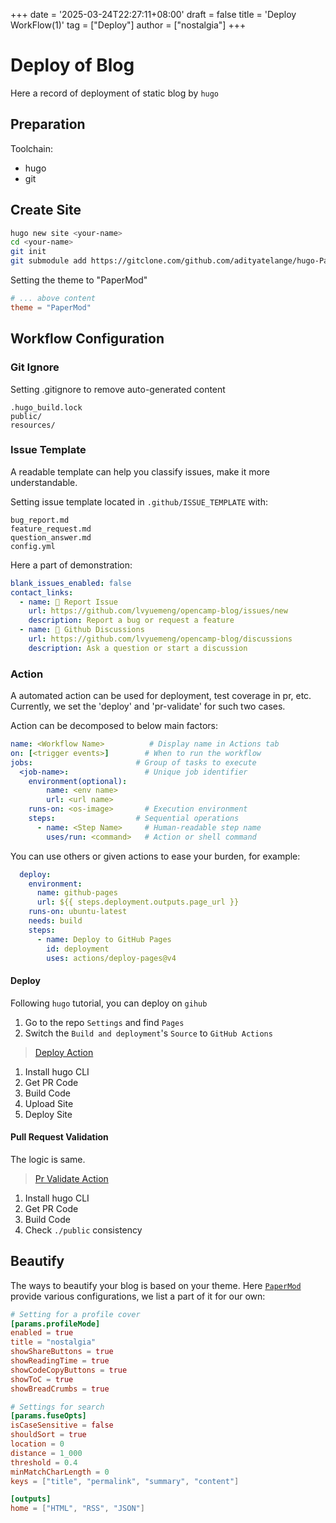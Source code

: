 +++
date = '2025-03-24T22:27:11+08:00'
draft = false
title = 'Deploy WorkFlow(1)'
tag = ["Deploy"]
author = ["nostalgia"]
+++

# Deploy of Blog

Here a record of deployment of static blog by `hugo`

## Preparation

Toolchain:

- hugo
- git

## Create Site

```bash
hugo new site <your-name>
cd <your-name>
git init
git submodule add https://gitclone.com/github.com/adityatelange/hugo-PaperMod.git themes/PaperMod
```

Setting the theme to "PaperMod"

```toml
# ... above content
theme = "PaperMod"
```

## Workflow Configuration

### Git Ignore

Setting .gitignore to remove auto-generated content
```
.hugo_build.lock
public/
resources/
```

### Issue Template

A readable template can help you classify issues, make it more understandable.

Setting issue template located in `.github/ISSUE_TEMPLATE` with:
```
bug_report.md
feature_request.md
question_answer.md
config.yml
```

Here a part of demonstration:
```yaml
blank_issues_enabled: false
contact_links:
  - name: 📃 Report Issue 
    url: https://github.com/lvyuemeng/opencamp-blog/issues/new
    description: Report a bug or request a feature
  - name: 👀 Github Discussions
    url: https://github.com/lvyuemeng/opencamp-blog/discussions
    description: Ask a question or start a discussion
```

### Action

A automated action can be used for deployment, test coverage in pr, etc. Currently, we set the 'deploy' and 'pr-validate' for such two cases.

Action can be decomposed to below main factors:
```yaml
name: <Workflow Name>          # Display name in Actions tab
on: [<trigger events>]        # When to run the workflow
jobs:                       # Group of tasks to execute
  <job-name>:                 # Unique job identifier
	environment(optional):
		name: <env name>
		url: <url name>
    runs-on: <os-image>       # Execution environment
    steps:                  # Sequential operations
      - name: <Step Name>     # Human-readable step name
        uses/run: <command>   # Action or shell command
```

You can use others or given actions to ease your burden, for example:
```yaml
  deploy:
    environment:
      name: github-pages
      url: ${{ steps.deployment.outputs.page_url }}
    runs-on: ubuntu-latest
    needs: build
    steps:
      - name: Deploy to GitHub Pages
        id: deployment
        uses: actions/deploy-pages@v4
```

#### Deploy

Following `hugo` tutorial, you can deploy on `gihub`

1. Go to the repo `Settings` and find `Pages`
2. Switch the `Build and deployment`'s `Source` to `GitHub Actions`

> [Deploy Action](.github/workflows/hugo-deploy.yml)

1. Install hugo CLI
2. Get PR Code
3. Build Code
4. Upload Site 
5. Deploy Site

#### Pull Request Validation

The logic is same.

> [Pr Validate Action](.github/workflows/pr-validate.yml)

1. Install hugo CLI
2. Get PR Code
3. Build Code
4. Check `./public` consistency

## Beautify

The ways to beautify your blog is based on your theme. Here [`PaperMod`](https://github.com/adityatelange/hugo-PaperMod/wiki/Features) provide various configurations, we list a part of it for our own:

```toml
# Setting for a profile cover
[params.profileMode]
enabled = true
title = "nostalgia"
showShareButtons = true
showReadingTime = true
showCodeCopyButtons = true
showToC = true
showBreadCrumbs = true

# Settings for search 
[params.fuseOpts]
isCaseSensitive = false
shouldSort = true
location = 0
distance = 1_000
threshold = 0.4
minMatchCharLength = 0
keys = ["title", "permalink", "summary", "content"]

[outputs]
home = ["HTML", "RSS", "JSON"]
```


